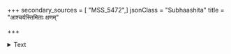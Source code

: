 +++
secondary_sources = [ "MSS_5472",]
jsonClass = "Subhaashita"
title = "आश्चर्यस्तिमिताः क्षणम्"

+++

<details><summary>Text</summary>

आश्चर्यस्तिमिताः क्षणं क्षणमथ प्रीतिप्रमीलत्पुटा वातान्दोलितपङ्कजातसुमनःपीयूषधारामुचः।  
एताः कस्य हरन्ति हन्त न मनः किंचित्त्रपामञ्जुल- प्रेमप्रेरणमत्र मुग्धमुरचत्तारोत्तरा (?) दृष्टयः॥
</details>
